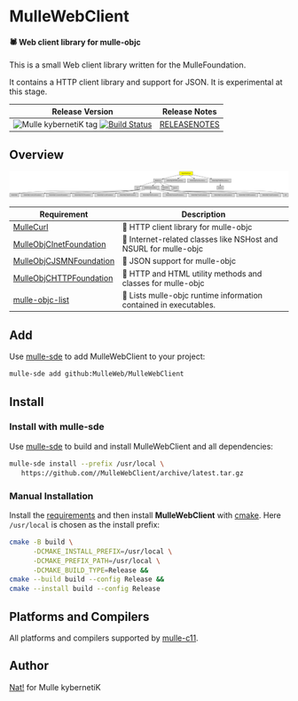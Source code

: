 # MulleWebClient

#### 🕷 Web client library for mulle-objc


This is a small Web client library written for the MulleFoundation.

It contains a HTTP client library and support for JSON. It is experimental
at this stage.



| Release Version                                       | Release Notes
|-------------------------------------------------------|--------------
| ![Mulle kybernetiK tag](https://img.shields.io/github/tag//MulleWebClient.svg?branch=release) [![Build Status](https://github.com//MulleWebClient/workflows/CI/badge.svg?branch=release)](//github.com//MulleWebClient/actions)| [RELEASENOTES](RELEASENOTES.md) |








## Overview
![Overview](overview.dot.svg)

| Requirement                                  | Description
|----------------------------------------------|-----------------------
| [MulleCurl](https://github.com/MulleWeb/MulleCurl)             | 🥌 HTTP client library for mulle-objc
| [MulleObjCInetFoundation](https://github.com/MulleWeb/MulleObjCInetFoundation)             | 📠 Internet-related classes like NSHost and NSURL for mulle-objc
| [MulleObjCJSMNFoundation](https://github.com/MulleWeb/MulleObjCJSMNFoundation)             | 🌼 JSON support for mulle-objc
| [MulleObjCHTTPFoundation](https://github.com/MulleWeb/MulleObjCHTTPFoundation)             | 🎫 HTTP and HTML utility methods and classes for mulle-objc
| [mulle-objc-list](https://github.com/mulle-objc/mulle-objc-list)             | 📒 Lists mulle-objc runtime information contained in executables.


## Add

Use [mulle-sde](//github.com/mulle-sde) to add MulleWebClient to your project:

``` sh
mulle-sde add github:MulleWeb/MulleWebClient
```

## Install

### Install with mulle-sde

Use [mulle-sde](//github.com/mulle-sde) to build and install MulleWebClient and all dependencies:

``` sh
mulle-sde install --prefix /usr/local \
   https://github.com//MulleWebClient/archive/latest.tar.gz
```

### Manual Installation

Install the [requirements](#Overview) and then install
**MulleWebClient**
with [cmake](https://cmake.org). Here `/usr/local` is chosen as the install
prefix:

``` sh
cmake -B build \
      -DCMAKE_INSTALL_PREFIX=/usr/local \
      -DCMAKE_PREFIX_PATH=/usr/local \
      -DCMAKE_BUILD_TYPE=Release &&
cmake --build build --config Release &&
cmake --install build --config Release
```

## Platforms and Compilers

All platforms and compilers supported by
[mulle-c11](//github.com/mulle-c/mulle-c11).


## Author

[Nat!](https://mulle-kybernetik.com/weblog) for Mulle kybernetiK

